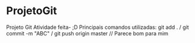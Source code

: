 # ProjetoGit
Projeto Git
Atividade feita- ;D
Principais comandos utilizadas: git add . / git commit -m "ABC" / git push origin master //
Parece bom para mim